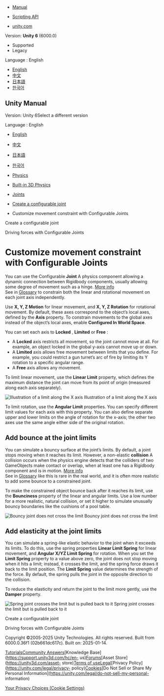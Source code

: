 [](https://docs.unity3d.com)

  * [Manual](../Manual/index.html)
  * [Scripting API](../ScriptReference/index.html)

  * [unity.com](https://unity.com/)

Version: **Unity 6** (6000.0)

  * Supported
  * Legacy

Language : English

  * [English](/Manual/configurable-joints-movement-constraint.html)
  * [中文](/cn/current/Manual/configurable-joints-movement-constraint.html)
  * [日本語](/ja/current/Manual/configurable-joints-movement-constraint.html)
  * [한국어](/kr/current/Manual/configurable-joints-movement-constraint.html)

[](https://docs.unity3d.com)

## Unity Manual

Version: Unity 6Select a different version

Language : English

  * [English](/Manual/configurable-joints-movement-constraint.html)
  * [中文](/cn/current/Manual/configurable-joints-movement-constraint.html)
  * [日本語](/ja/current/Manual/configurable-joints-movement-constraint.html)
  * [한국어](/kr/current/Manual/configurable-joints-movement-constraint.html)

  * [Physics](PhysicsSection.html)
  * [Built-in 3D Physics](PhysicsOverview.html)
  * [Joints](joints-section.html)
  * [Create a configurable joint](create-configurable-joint.html)
  * Customize movement constraint with Configurable Joints

[](create-configurable-joint.html)

Create a configurable joint

[](configurable-joints-driving-forces.html)

Driving forces with Configurable Joints

# Customize movement constraint with Configurable Joints

You can use the Configurable **Joint** A physics component allowing a dynamic
connection between Rigidbody components, usually allowing some degree of
movement such as a hinge. [More info](Joints.html)  
See in [Glossary](Glossary.html#joint) to constrain both the linear and
rotational movement on each joint axis independently.

Use **X, Y, Z Motion** for linear movement, and **X, Y, Z Rotation** for
rotational movement. By default, these axes correspond to the object’s local
axes, defined by the **Axis** property. To constrain movements to the global
axes instead of the object’s local axes, enable **Configured In World Space**.

You can set each axis to **Locked** , **Limited** or **Free** :

  * A **Locked** axis restricts all movement, so the joint cannot move at all. For example, an object locked in the global y-axis cannot move up or down.
  * A **Limited** axis allows free movement between limits that you define. For example, you could restrict a gun turret’s arc of fire by limiting its Y rotation to a specific angular range.
  * A **Free** axis allows any movement.

To limit linear movement, use the **Linear Limit** property, which defines the
maximum distance the joint can move from its point of origin (measured along
each axis separately).

![Illustration of a limit along the X axis](../uploads/Main/XZLimit.svg)
Illustration of a limit along the X axis

To limit rotation, use the **Angular Limit** properties. You can specify
different limit values for each axis with this property. You can also define
separate upper and lower limits on the angle of rotation for the x-axis; the
other two axes use the same angle either side of the original rotation.

## Add bounce at the joint limits

You can simulate a bouncy surface at the joint’s limits. By default, a joint
stops moving when it reaches its limit. However, a non-elastic **collision** A
collision occurs when the physics engine detects that the colliders of two
GameObjects make contact or overlap, when at least one has a Rigidbody
component and is in motion. [More info](CollidersOverview.html)  
See in [Glossary](Glossary.html#Collision) like this is rare in the real
world, and it is often more realistic to add some bounce to a constrained
joint.

To make the constrained object bounce back after it reaches its limit, use the
**Bounciness** property of the linear and angular limits. Use a low number for
a more realistic, natural collision, or set it higher to simulate unusually
bouncy boundaries like the cushions of a pool table.

![Bouncy joint does not cross the limit](../uploads/Main/CJointBounciness.svg)
Bouncy joint does not cross the limit

## Add elasticity at the joint limits

You can simulate a spring-like elastic behavior to the joint when it exceeds
its limits. To do this, use the spring properties **Linear Limit Spring** for
linear movement, and **Angular X/YZ Limit Spring** for rotation. When you set
the **Limit Spring** property to a value above zero, the joint does not stop
moving when it hits a limit; instead, it crosses the limit, and the spring
force draws it back to the limit position. The **Limit Spring** value
determines the strength of the force. By default, the spring pulls the joint
in the opposite direction to the collision.

To reduce the elasticity and return the joint to the limit more gently, use
the **Damper** property.

![Spring joint crosses the limit but is pulled back to
it](../uploads/Main/CJointSpring.svg) Spring joint crosses the limit but is
pulled back to it

[](create-configurable-joint.html)

Create a configurable joint

[](configurable-joints-driving-forces.html)

Driving forces with Configurable Joints

Copyright ©2005-2025 Unity Technologies. All rights reserved. Built from
6000.0.36f1 (02b661dc617c). Built on: 2025-01-14.

[Tutorials](https://learn.unity.com/)[Community
Answers](https://answers.unity3d.com)[Knowledge
Base](https://support.unity3d.com/hc/en-
us)[Forums](https://forum.unity3d.com)[Asset Store](https://unity3d.com/asset-
store)[Terms of
use](https://docs.unity3d.com/Manual/TermsOfUse.html)[Legal](https://unity.com/legal)[Privacy
Policy](https://unity.com/legal/privacy-
policy)[Cookies](https://unity.com/legal/cookie-policy)[Do Not Sell or Share
My Personal Information](https://unity.com/legal/do-not-sell-my-personal-
information)

[Your Privacy Choices (Cookie Settings)](javascript:void\(0\);)

